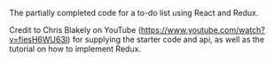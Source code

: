 The partially completed code for a to-do list using React and Redux.

Credit to Chris Blakely on YouTube (https://www.youtube.com/watch?v=fiesH6WU63I) for supplying the starter code and api, as well as the tutorial on how to implement Redux.
